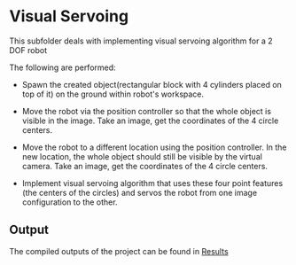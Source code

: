 # Visual Servoing 
This subfolder deals with implementing visual servoing algorithm for a 2 DOF robot


The following are performed:
- Spawn the created object(rectangular block with 4 cylinders placed on top of it) on the ground within robot's workspace.

- Move the robot via the position controller so that the whole object is visible in the image. Take an image, get the coordinates of the 4 circle centers.

- Move the robot to a different location using the position controller. In the new location, the whole object should still be visible by the virtual camera. Take an image, get the coordinates of the 4 circle centers.

- Implement visual servoing algorithm that uses these four point features (the centers of the circles) and servos the robot from one image configuration to the other.
## Output
The compiled outputs of the project can be found in [Results](
https://github.com/Gokulsrinivas98/Vision-Based-Manipulation/blob/main/HW4/VisionBased%20Hw4.pdf)


